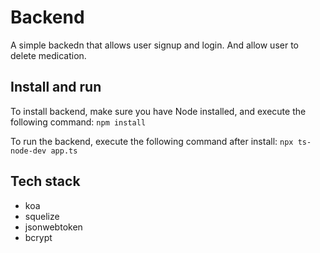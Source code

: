 # Backend

A simple backedn that allows user signup and login. And allow user to delete medication.

## Install and run

To install backend, make sure you have Node installed, and execute the following command:
`npm install`

To run the backend, execute the following command after install:
`npx ts-node-dev app.ts`

## Tech stack

+ koa
+ squelize
+ jsonwebtoken
+ bcrypt
